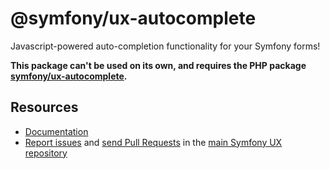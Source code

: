 # @symfony/ux-autocomplete

Javascript-powered auto-completion functionality for your Symfony forms!

**This package can't be used on its own, and requires the PHP package [symfony/ux-autocomplete](https://github.com/symfony/ux/tree/2.x/src/Autocomplete).**

## Resources

-   [Documentation](https://symfony.com/bundles/ux-autocomplete/current/index.html)
-   [Report issues](https://github.com/symfony/ux/issues) and
    [send Pull Requests](https://github.com/symfony/ux/pulls)
    in the [main Symfony UX repository](https://github.com/symfony/ux)
